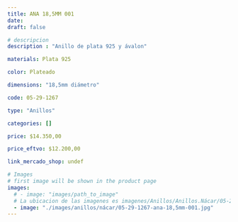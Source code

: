 ```yaml
---
title: ANA 18,5MM 001
date: 
draft: false

# descripcion
description : "Anillo de plata 925 y ávalon"

materials: Plata 925

color: Plateado

dimensions: "18,5mm diámetro"

code: 05-29-1267

type: "Anillos"

categories: []

price: $14.350,00

price_eftvo: $12.200,00

link_mercado_shop: undef

# Images
# first image will be shown in the product page
images:
  # - image: "images/path_to_image"
  # La ubicacion de las imagenes es imagenes/Anillos/Anillos.Nácar/05-29-1267-ana-18,5mm-001
  - image: "./images/anillos/nácar/05-29-1267-ana-18,5mm-001.jpg"
---
```

